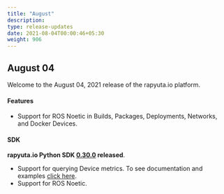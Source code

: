 ```yaml
---
title: "August"
description:
type: release-updates
date: 2021-08-04T00:00:46+05:30
weight: 906
---
```

 
 
## August 04

Welcome to the August 04, 2021 release of the rapyuta.io platform.
 
#### Features

* Support for ROS Noetic in Builds, Packages, Deployments, Networks, and Docker Devices.

#### SDK
 
**rapyuta.io Python SDK [0.30.0](/3_how-tos/35_tooling_and_debugging/rapyuta-io-python-sdk/#installation) released**.

* Support for querying Device metrics. To see documentation and examples [click here](https://sdkdocs.apps.rapyuta.io/metrics.html).
* Support for ROS Noetic.

